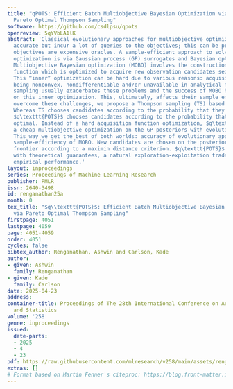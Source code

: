 ```yaml
---
title: "qPOTS: Efficient Batch Multiobjective Bayesian Optimization via
  Pareto Optimal Thompson Sampling"
software: https://github.com/csdlpsu/qpots
openreview: 5qYVbLA1lK
abstract: 'Classical evolutionary approaches for multiobjective optimization are quite
  accurate but incur a lot of queries to the objectives; this can be prohibitive when
  objectives are expensive oracles. A sample-efficient approach to solving multiobjective
  optimization is via Gaussian process (GP) surrogates and Bayesian optimization (BO).
  Multiobjective Bayesian optimization (MOBO) involves the construction of an acquisition
  function which is optimized to acquire new observation candidates sequentially.
  This “inner” optimization can be hard due to various reasons: acquisition functions
  being nonconvex, nondifferentiable and/or unavailable in analytical form; batch
  sampling usually exacerbates these problems and the success of MOBO heavily relies
  on this inner optimization. This, ultimately, affects their sample efficiency. To
  overcome these challenges, we propose a Thompson sampling (TS) based approach ($q\texttt{POTS}$).
  Whereas TS chooses candidates according to the probability that they are optimal,
  $q\texttt{POTS}$ chooses candidates according to the probability that they are Pareto
  optimal. Instead of a hard acquisition function optimization, $q\texttt{POTS}$ solves
  a cheap multiobjective optimization on the GP posteriors with evolutionary approaches.
  This way we get the best of both worlds: accuracy of evolutionary approaches and
  sample-efficiency of MOBO. New candidates are chosen on the posterior GP Pareto
  frontier according to a maximin distance criterion. $q\texttt{POTS}$ is endowed
  with theoretical guarantees, a natural exploration-exploitation trade-off, and superior
  empirical performance.'
layout: inproceedings
series: Proceedings of Machine Learning Research
publisher: PMLR
issn: 2640-3498
id: renganathan25a
month: 0
tex_title: "$q\\texttt{POTS}$: Efficient Batch Multiobjective Bayesian Optimization
  via Pareto Optimal Thompson Sampling"
firstpage: 4051
lastpage: 4059
page: 4051-4059
order: 4051
cycles: false
bibtex_author: Renganathan, Ashwin and Carlson, Kade
author:
- given: Ashwin
  family: Renganathan
- given: Kade
  family: Carlson
date: 2025-04-23
address:
container-title: Proceedings of The 28th International Conference on Artificial Intelligence
  and Statistics
volume: '258'
genre: inproceedings
issued:
  date-parts:
  - 2025
  - 4
  - 23
pdf: https://raw.githubusercontent.com/mlresearch/v258/main/assets/renganathan25a/renganathan25a.pdf
extras: []
# Format based on Martin Fenner's citeproc: https://blog.front-matter.io/posts/citeproc-yaml-for-bibliographies/
---
```

